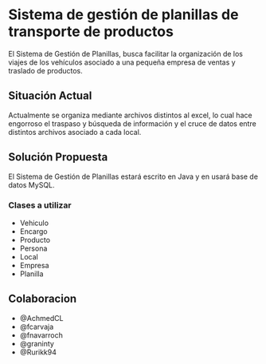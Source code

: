 # Sistema de gestión de planillas de transporte de productos

El Sistema de Gestión de Planillas, busca facilitar la organización de los viajes de los vehículos asociado a una pequeña empresa de ventas y traslado de productos.

## Situación Actual
Actualmente se organiza mediante archivos distintos al excel, lo cual hace engorroso el traspaso y búsqueda de información y el cruce de datos entre distintos archivos asociado a cada local.

## Solución Propuesta

El Sistema de Gestión de Planillas estará escrito en Java y en usará base de datos MySQL.

### Clases a utilizar

* Vehiculo
* Encargo
* Producto
* Persona
* Local
* Empresa
* Planilla

## Colaboracion

 - @AchmedCL 
 - @fcarvaja
 - @fnavarroch
 - @graninty
 - @Rurikk94